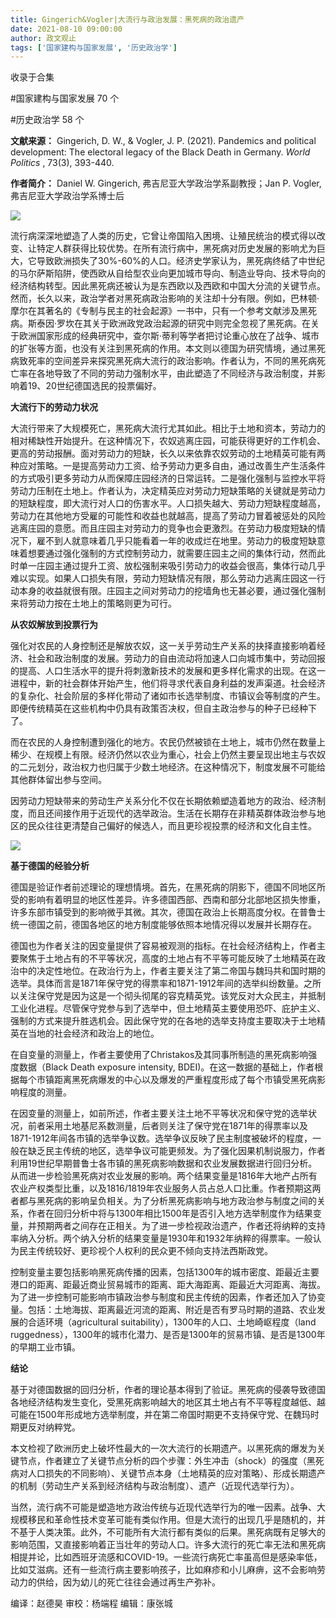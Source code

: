 ```yaml
---
title: Gingerich&Vogler|大流行与政治发展：黑死病的政治遗产
date: 2021-08-10 09:00:00
author: 政文观止
tags: ['国家建构与国家发展', '历史政治学']
---
```



收录于合集

#国家建构与国家发展 70 个

#历史政治学 58 个

**文献来源：** Gingerich, D. W., & Vogler, J. P. (2021). Pandemics and political
development: The electoral legacy of the Black Death in Germany. _World
Politics_ , 73(3), 393-440.

  

 **作者简介：** Daniel W. Gingerich, 弗吉尼亚大学政治学系副教授；Jan P. Vogler, 弗吉尼亚大学政治学系博士后

![](/images/76/2.png)

流行病深深地塑造了人类的历史，它曾让帝国陷入困境、让殖民统治的模式得以改变、让特定人群获得比较优势。在所有流行病中，黑死病对历史发展的影响尤为巨大，它导致欧洲损失了30%-60%的人口。经济史学家认为，黑死病终结了中世纪的马尔萨斯陷阱，使西欧从自给型农业向更加城市导向、制造业导向、技术导向的经济结构转型。因此黑死病还被认为是东西欧以及西欧和中国大分流的关键节点。然而，长久以来，政治学者对黑死病政治影响的关注却十分有限。例如，巴林顿·摩尔在其著名的《专制与民主的社会起源》一书中，只有一个参考文献涉及黑死病。斯泰因·罗坎在其关于欧洲政党政治起源的研究中则完全忽视了黑死病。在关于欧洲国家形成的经典研究中，查尔斯·蒂利等学者把讨论重心放在了战争、城市的扩张等方面，也没有关注到黑死病的作用。本文则以德国为研究情境，通过黑死病致死率的空间差异来探究黑死病大流行的政治影响。作者认为，不同的黑死病死亡率在各地导致了不同的劳动力强制水平，由此塑造了不同经济与政治制度，并影响着19、20世纪德国选民的投票偏好。

  

 **大流行下的劳动力状况**

大流行带来了大规模死亡，黑死病大流行尤其如此。相比于土地和资本，劳动力的相对稀缺性开始提升。在这种情况下，农奴逃离庄园，可能获得更好的工作机会、更高的劳动报酬。面对劳动力的短缺，长久以来依靠农奴劳动的土地精英可能有两种应对策略。一是提高劳动力工资、给予劳动力更多自由，通过改善生产生活条件的方式吸引更多劳动力从而保障庄园经济的日常运转。二是强化强制与监控水平将劳动力压制在土地上。作者认为，决定精英应对劳动力短缺策略的关键就是劳动力的短缺程度，即大流行对人口的伤害水平。人口损失越大、劳动力短缺程度越高，劳动力在其他地方受雇的可能性和收益也就越高，提高了劳动力冒着被惩处的风险逃离庄园的意愿。而且庄园主对劳动力的竞争也会更激烈。在劳动力极度短缺的情况下，雇不到人就意味着几乎只能看着一年的收成烂在地里。劳动力的极度短缺意味着想要通过强化强制的方式控制劳动力，就需要庄园主之间的集体行动，然而此时单一庄园主通过提升工资、放松强制来吸引劳动力的收益会很高，集体行动几乎难以实现。如果人口损失有限，劳动力短缺情况有限，那么劳动力逃离庄园这一行动本身的收益就很有限。庄园主之间对劳动力的挖墙角也无甚必要，通过强化强制来将劳动力按在土地上的策略则更为可行。

  

 **从农奴解放到投票行为**

强化对农民的人身控制还是解放农奴，这一关乎劳动生产关系的抉择直接影响着经济、社会和政治制度的发展。劳动力的自由流动将加速人口向城市集中，劳动回报的提高、人口生活水平的提升将刺激新技术的发展和更多样化需求的出现。在这一进程中，新的社会群体开始产生，他们将寻求代表自身利益的发声渠道。社会经济的复杂化、社会阶层的多样化带动了诸如市长选举制度、市镇议会等制度的产生。即便传统精英在这些机构中仍具有政策否决权，但自主政治参与的种子已经种下了。

  

而在农民的人身控制遭到强化的地方。农民仍然被锁在土地上，城市仍然在数量上稀少、在规模上有限。经济仍然以农业为重心，社会上仍然主要呈现出地主与农奴的二元划分，政治权力也归属于少数土地经济。在这种情况下，制度发展不可能给其他群体留出参与空间。

  

因劳动力短缺带来的劳动生产关系分化不仅在长期依赖塑造着地方的政治、经济制度，而且还间接作用于近现代的选举政治。生活在长期存在非精英群体政治参与地区的民众往往更清楚自己偏好的候选人，而且更珍视投票的经济和文化自主性。

![](/images/76/3.png)  

 **基于德国的经验分析**

德国是验证作者前述理论的理想情境。首先，在黑死病的阴影下，德国不同地区所受的影响有着明显的地区性差异。许多德国西部、西南和部分北部地区损失惨重，许多东部市镇受到的影响微乎其微。其次，德国在政治上长期高度分权。在普鲁士统一德国之前，德国各地区的地方制度能够依照本地情况得以发展并长期存在。

  

德国也为作者关注的因变量提供了容易被观测的指标。在社会经济结构上，作者主要聚焦于土地占有的不平等状况，高度的土地占有不平等可能反映了土地精英在政治中的决定性地位。在政治行为上，作者主要关注了第二帝国与魏玛共和国时期的选举。具体而言是1871年保守党的得票率和1871-1912年间的选举纠纷数量。之所以关注保守党是因为这是一个彻头彻尾的容克精英党。该党反对大众民主，并抵制工业化进程。尽管保守党参与到了选举中，但土地精英主要使用恐吓、庇护主义、强制的方式来提升胜选机会。因此保守党的在各地的选举支持度主要取决于土地精英在当地的社会经济和政治上的地位。

  

在自变量的测量上，作者主要使用了Christakos及其同事所制造的黑死病影响强度数据（Black Death exposure intensity,
BDEI)。在这一数据的基础上，作者根据每个市镇距离黑死病爆发的中心以及爆发的严重程度形成了每个市镇受黑死病影响程度的测量。

  

在因变量的测量上，如前所述，作者主要关注土地不平等状况和保守党的选举状况，前者采用土地基尼系数测量，后者则关注了保守党在1871年的得票率以及1871-1912年间各市镇的选举争议数。选举争议反映了民主制度被破坏的程度，一般在缺乏民主传统的地区，选举争议可能更频发。为了强化因果机制说服力，作者利用19世纪早期普鲁士各市镇的黑死病影响数据和农业发展数据进行回归分析。从而进一步检验黑死病对农业发展的影响。两个结果变量是1816年大地产占所有农业产权类型比重，以及1816/1819年农业服务人员占总人口比重。作者预期这两者都与黑死病的影响呈负相关。为了分析黑死病影响与地方政治参与制度之间的关系，作者在回归分析中将与1300年相比1500年是否引入地方选举制度作为结果变量，并预期两者之间存在正相关。为了进一步检视政治遗产，作者还将纳粹的支持率纳入分析。两个纳入分析的结果变量是1930年和1932年纳粹的得票率。一般认为民主传统较好、更珍视个人权利的民众更不倾向支持法西斯政党。

  

控制变量主要包括影响黑死病传播的因素，包括1300年的城市密度、距最近主要港口的距离、距最近商业贸易城市的距离、距大海距离、距最近大河距离、海拔。为了进一步控制可能影响市镇政治参与制度和民主传统的因素，作者还加入了协变量。包括：土地海拔、距离最近河流的距离、附近是否有罗马时期的道路、农业发展的合适环境（agricultural
suitability），1300年的人口、土地崎岖程度（land
ruggedness），1300年的城市化潜力、是否是1300年的贸易市镇、是否是1300年的早期工业市镇。

  

 **结论**

基于对德国数据的回归分析，作者的理论基本得到了验证。黑死病的侵袭导致德国各地经济结构发生变化，受黑死病影响越大的地区其土地占有不平等程度越低、越可能在1500年形成地方选举制度，并在第二帝国时期更不支持保守党、在魏玛时期更反对纳粹党。

  

本文检视了欧洲历史上破坏性最大的一次大流行的长期遗产。以黑死病的爆发为关键节点，作者建立了关键节点分析的四个步骤：外生冲击（shock）的强度（黑死病对人口损失的不同影响）、关键节点本身（土地精英的应对策略）、形成长期遗产的机制（劳动生产关系到经济结构与政治制度）、遗产（近现代选举行为）。

  

当然，流行病不可能是塑造地方政治传统与近现代选举行为的唯一因素。战争、大规模移民和革命性技术变革可能有类似作用。但是大流行的出现几乎是随机的，并不基于人类决策。此外，不可能所有大流行都有类似的后果。黑死病既有足够大的影响范围，又直接影响着正当壮年的劳动人口。许多大流行的死亡率无法和黑死病相提并论，比如西班牙流感和COVID-19。一些流行病死亡率虽高但是感染率低，比如艾滋病。还有一些流行病主要影响孩子，比如麻疹和小儿麻痹，这不会影响劳动力的供给，因为幼儿的死亡往往会通过再生产弥补。

编译：赵德昊 审校：杨端程 编辑：康张城

  

